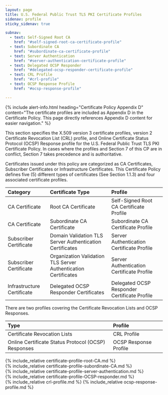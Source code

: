 ```yaml
---
layout: page
title: U.S. Federal Public Trust TLS PKI Certificate Profiles
sidenav: profile
sticky_sidenav: true

subnav:
  - text: Self-Signed Root CA
    href: "#self-signed-root-ca-certificate-profile"
  - text: Subordinate CA
    href: "#subordinate-ca-certificate-profile"
  - text: Server Authentication
    href: "#server-authentication-certificate-profile"
  - text: Delegated OCSP Responder
    href: "#delegated-ocsp-responder-certificate-profile"
  - text: CRL Profile
    href: "#crl-profile"
  - text: OCSP Response Profile
    href: "#ocsp-response-profile"

---
```


{% include alert-info.html heading="Certificate Policy Appendix D" content="The certificate profiles are included as Appendix D in the Certificate Policy.  This page directly references Appendix D content for easier navigation." %}

This section specifies the X.509 version 3 certificate profiles, version 2 Certificate Revocation List (CRL) profile, and Online Certificate Status Protocol (OCSP) Response profile for the U.S. Federal Public Trust TLS PKI Certificate Policy.  In cases where the profiles and Section 7 of this CP are in conflict, Section 7 takes precedence and is authoritative.

Certificates issued under this policy are categorized as CA Certificates, Subscriber Certificates or Infrastructure Certificates. This Certificate Policy defines five (5) different types of certificates (See Section 1.1.3) and four associated certificate profiles.  

| **Category** | **Certificate Type**  | **Profile**  |
| :-------- | :----------------------- | :----------------------- |
| CA Certificate | Root CA Certificate | Self-Signed Root CA Certificate Profile |  
| CA Certificate | Subordinate CA Certificate | Subordinate CA Certificate Profile |
| Subscriber Certificate | Domain Validation TLS Server Authentication Certificates |  Server Authentication Certificate Profile |
| Subscriber Certificate | Organization Validation TLS Server Authentication Certificates |  Server Authentication Certificate Profile |
| Infrastructure Certificate | Delegated OCSP Responder Certificates |  Delegated OCSP Responder Certificate Profile |

There are two profiles covering the Certificate Revocation Lists and OCSP Responses.

| **Type** | **Profile**  |
| :-------- | :----------------------- |
| Certificate Revocation Lists |  CRL Profile |
| Online Certificate Status Protocol (OCSP) Responses | OCSP Response Profile |


{% include_relative certificate-profile-root-CA.md %}  
{% include_relative certificate-profile-subordinate-CA.md %}  
{% include_relative certificate-profile-server-authentication.md %}  
{% include_relative certificate-profile-OCSP-responder.md %}  
{% include_relative crl-profile.md %}
{% include_relative ocsp-response-profile.md %}  

